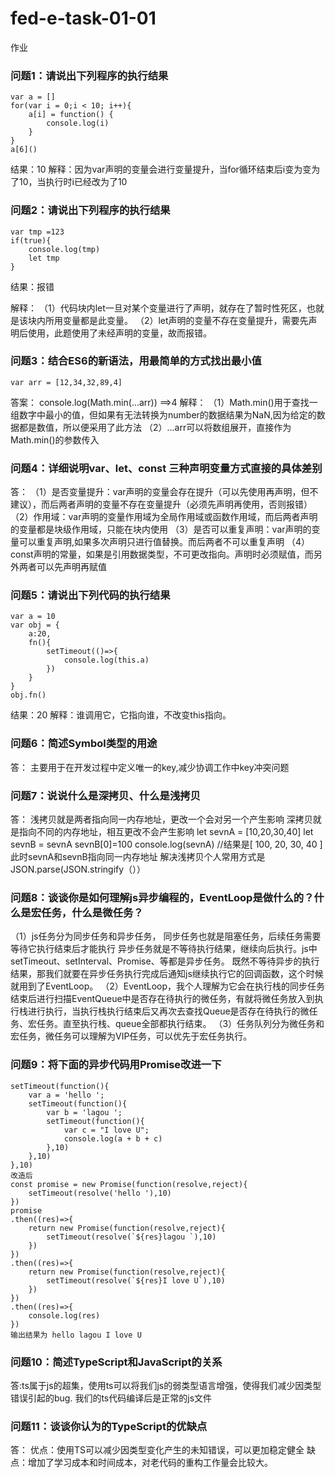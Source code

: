 # fed-e-task-01-01
作业
### 问题1：请说出下列程序的执行结果
	var a = []
	for(var i = 0;i < 10; i++){
		a[i] = function() {
			console.log(i)
		}
	}
	a[6]()
结果：10
解释：因为var声明的变量会进行变量提升，当for循环结束后i变为变为了10，当执行时i已经改为了10

### 问题2：请说出下列程序的执行结果
	var tmp =123
	if(true){
		console.log(tmp)
		let tmp
	}
结果：报错

解释：
（1）代码块内let一旦对某个变量进行了声明，就存在了暂时性死区，也就是该块内所用变量都是此变量。
（2）let声明的变量不存在变量提升，需要先声明后使用，此题使用了未经声明的变量，故而报错。

### 问题3：结合ES6的新语法，用最简单的方式找出最小值
	var arr = [12,34,32,89,4]
答案：
console.log(Math.min(...arr)) ==>4
解释：
（1）Math.min()用于查找一组数字中最小的值，但如果有无法转换为number的数据结果为NaN,因为给定的数据都是数值，所以便采用了此方法
（2）...arr可以将数组展开，直接作为Math.min()的参数传入

### 问题4：详细说明var、let、const 三种声明变量方式直接的具体差别

答：
	（1）是否变量提升：var声明的变量会存在提升（可以先使用再声明，但不建议），而后两者声明的变量不存在变量提升（必须先声明再使用，否则报错）
	（2）作用域：var声明的变量作用域为全局作用域或函数作用域，而后两者声明的变量都是块级作用域，只能在块内使用
	（3）是否可以重复声明：var声明的变量可以重复声明,如果多次声明只进行值替换。而后两者不可以重复声明
	（4）const声明的常量，如果是引用数据类型，不可更改指向。声明时必须赋值，而另外两者可以先声明再赋值
	
### 问题5：请说出下列代码的执行结果
	var a = 10
	var obj = {
		a:20,
		fn(){
			setTimeout(()=>{
				console.log(this.a)
			})
		}
	}
	obj.fn()
结果：20
解释：谁调用它，它指向谁，不改变this指向。

### 问题6：简述Symbol类型的用途
答：
主要用于在开发过程中定义唯一的key,减少协调工作中key冲突问题

### 问题7：说说什么是深拷贝、什么是浅拷贝
答：
浅拷贝就是两者指向同一内存地址，更改一个会对另一个产生影响
深拷贝就是指向不同的内存地址，相互更改不会产生影响
		let sevnA = [10,20,30,40]
		let sevnB = sevnA
		sevnB[0]=100
		console.log(sevnA)  //结果是[ 100, 20, 30, 40 ] 此时sevnA和sevnB指向同一内存地址
解决浅拷贝个人常用方式是JSON.parse(JSON.stringify（））

### 问题8：谈谈你是如何理解js异步编程的，EventLoop是做什么的？什么是宏任务，什么是微任务？

（1）js任务分为同步任务和异步任务，
	同步任务也就是阻塞任务，后续任务需要等待它执行结束后才能执行
	异步任务就是不等待执行结果，继续向后执行。js中setTimeout、setInterval、Promise、等都是异步任务。
	既然不等待异步的执行结果，那我们就要在异步任务执行完成后通知js继续执行它的回调函数，这个时候就用到了EventLoop。
（2）EventLoop，我个人理解为它会在执行栈的同步任务结束后进行扫描EventQueue中是否存在待执行的微任务，有就将微任务放入到执行栈进行执行，当执行栈执行结束后又再次去查找Queue是否存在待执行的微任务、宏任务。直至执行栈、queue全部都执行结束。
（3）任务队列分为微任务和宏任务，微任务可以理解为VIP任务，可以优先于宏任务执行。



### 问题9：将下面的异步代码用Promise改进一下
	setTimeout(function(){
		var a = 'hello ';
		setTimeout(function(){
			var b = 'lagou ';
			setTimeout(function(){
				var c = "I love U";
				console.log(a + b + c)
			},10)
		},10)
	},10)
	改造后
	const promise = new Promise(function(resolve,reject){
		setTimeout(resolve('hello '),10)
	})
	promise
	.then((res)=>{
		return new Promise(function(resolve,reject){
			setTimeout(resolve(`${res}lagou `),10)
		})
	})
	.then((res)=>{
		return new Promise(function(resolve,reject){
			setTimeout(resolve(`${res}I love U`),10)
		})
	})
	.then((res)=>{
		console.log(res)
	})
	输出结果为 hello lagou I love U
### 问题10：简述TypeScript和JavaScript的关系
答:ts属于js的超集，使用ts可以将我们js的弱类型语言增强，使得我们减少因类型错误引起的bug.
我们的ts代码编译后是正常的js文件
	
### 问题11：谈谈你认为的TypeScript的优缺点
答：
优点：使用TS可以减少因类型变化产生的未知错误，可以更加稳定健全
缺点：增加了学习成本和时间成本，对老代码的重构工作量会比较大。
